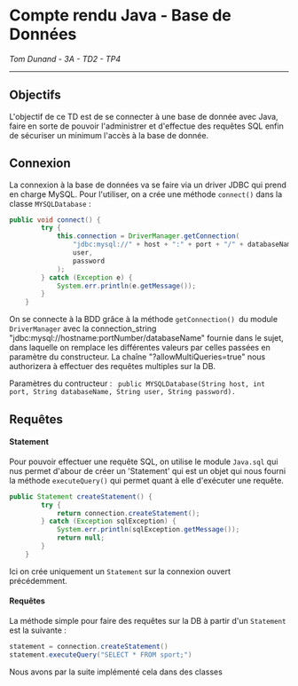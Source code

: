 # Compte rendu Java - Base de Données

*Tom Dunand - 3A - TD2 - TP4*

---

## Objectifs

L'objectif de ce TD est de se connecter à une base de donnée avec Java, faire en sorte de pouvoir l'administrer et d'effectue des requêtes SQL enfin de sécuriser un minimum l'accès à la base de donnée.

## Connexion

La connexion à la base de données va se faire via un driver JDBC qui prend en charge MySQL. Pour l'utiliser, on a crée une méthode `connect()` dans la classe `MYSQLDatabase` :

```java
public void connect() {
        try {
            this.connection = DriverManager.getConnection(
                "jdbc:mysql://" + host + ":" + port + "/" + databaseName + "?allowMultiQueries=true",
                user,
                password
            );
        } catch (Exception e) {
            System.err.println(e.getMessage());
        }
    } 
```

On se connecte à la BDD grâce à la méthode `getConnection() `du module ` DriverManager`  avec la connection_string "jdbc:mysql://hostname:portNumber/databaseName" fournie dans le sujet, dans laquelle on remplace les différentes valeurs par celles passées en paramètre du constructeur. La chaîne "?allowMultiQueries=true" nous authorizera à effectuer des requêtes multiples sur la DB.

Paramètres du contructeur : ` public MYSQLDatabase(String host, int port, String databaseName, String user, String password).`

## Requêtes

#### Statement

Pour pouvoir effectuer une requête SQL, on utilise le module `Java.sql` qui nus permet d'abour de créer un 'Statement' qui est un objet qui nous fourni la méthode `executeQuery()` qui permet quant à elle d'exécuter une requête.

```java
public Statement createStatement() {
        try {
            return connection.createStatement();
        } catch (Exception sqlException) {
            System.err.println(sqlException.getMessage());
            return null;
        }
    }
```

Ici on crée uniquement un `Statement` sur la connexion ouvert précédemment.

#### Requêtes

La méthode simple pour faire des requêtes sur la DB à partir d'un `Statement` est la suivante :

```java
statement = connection.createStatement()
statement.executeQuery("SELECT * FROM sport;")
```

Nous avons par la suite implémenté cela dans des classes
